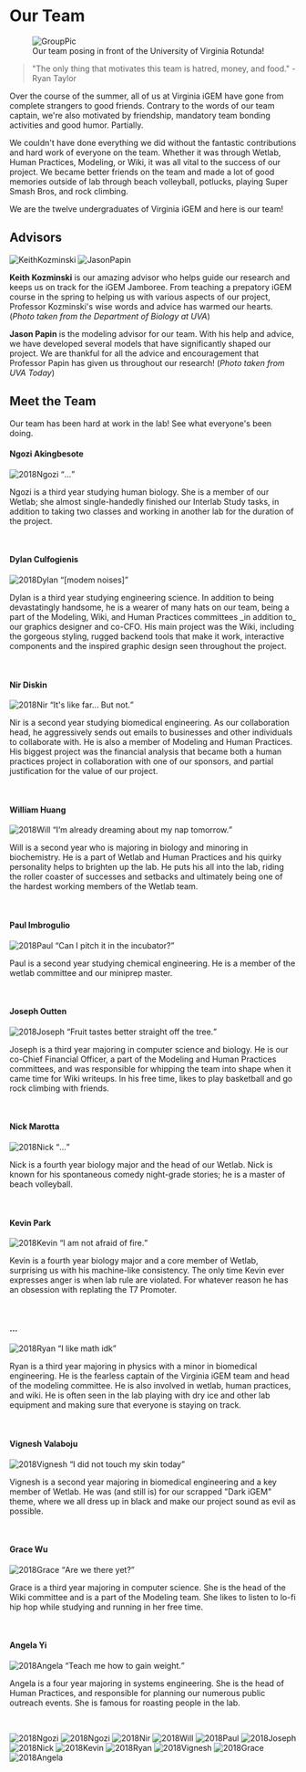 # Our Team

<figure>
<img src="/images/TeamPhotos/GroupPic.jpg" alt="GroupPic">
<figcaption>Our team posing in front of the University of Virginia Rotunda!</figcaption>
</figure>

> "The only thing that motivates this team is hatred, money, and food." -Ryan Taylor

Over the course of the summer, all of us at Virginia iGEM have gone from complete strangers to good friends. Contrary to the words of our team captain, we're also motivated by friendship, mandatory team bonding activities and good humor. Partially. 

We couldn't have done everything we did without the fantastic contributions and hard work of everyone on the team. Whether it was through Wetlab, Human Practices, Modeling, or Wiki, it was all vital to the success of our project. We became better friends on the team and made a lot of good memories outside of lab through beach volleyball, potlucks, playing Super Smash Bros, and rock climbing. 

We are the twelve undergraduates of Virginia iGEM and here is our team!

## Advisors
<img src="/images/Sponsors/Kozminski.jpg" alt="KeithKozminski" id="advisor">
<img src="/images/Sponsors/Papin.jpg" alt="JasonPapin" id="advisor">

**Keith Kozminski** is our amazing advisor who helps guide our research and keeps us on track for the iGEM Jamboree. From teaching a prepatory iGEM course in the spring to helping us with various aspects of our project, Professor Kozminski's wise words and advice has warmed our hearts. (_Photo taken from the Department of Biology at UVA_)

**Jason Papin** is the modeling advisor for our team. With his help and advice, we have developed several models that have significantly shaped our project. We are thankful for all the advice and encouragement that Professor Papin has given us throughout our research! (_Photo taken from UVA Today_)

## Meet the Team 

Our team has been hard at work in the lab! See what everyone's been doing.

<p>
	<div class="team-bio">
		<div class= "unhidden" id="Ngozi">
			<h4>Ngozi Akingbesote</h4>
			<img src="images/TeamPhotos/2018Ngozi.jpg" alt="2018Ngozi" id="img-bio">
                     <q>...</q>
			<p>Ngozi is a third year studying human biology. She is a member of our Wetlab; she almost single-handedly finished our Interlab Study tasks, in addition to taking two classes and working in another lab for the duration of the project.</p>
			<br>
		</div>
		<div class= "hidden" id="Dylan">
			<h4>Dylan Culfogienis</h4>
			<img src="images/TeamPhotos/2018Dylan1.jpg" alt="2018Dylan" id="img-bio">
			<q>[modem noises]</q>
			<p>Dylan is a third year studying engineering science. In addition to being devastatingly handsome, he is a wearer of many hats on our team, being a part of the Modeling, Wiki, and Human Practices committees _in addition to_ our graphics designer and co-CFO. His main project was the Wiki, including the gorgeous styling, rugged backend tools that make it work, interactive components and the inspired graphic design seen throughout the project.</p>
			<br>
		</div>
		<div class= "hidden" id="Nir">
			<h4>Nir Diskin</h4>
			<img src="images/TeamPhotos/2018Nir1.jpg" alt="2018Nir" id="img-bio">
                     <q>It's like far... But not.</q>
			<p>Nir is a second year studying biomedical engineering. As our collaboration head, he aggressively sends out emails to businesses and other individuals to collaborate with. He is also a member of Modeling and Human Practices. His biggest project was the financial analysis that became both a human practices project in collaboration with one of our sponsors, and partial justification for the value of our project.</p>
			<br>
		</div>
		<div class= "hidden" id="Will">
			<h4> William Huang </h4>
			<img src="images/TeamPhotos/2018Will1.jpg" alt="2018Will" id="img-bio">
                     <q>I’m already dreaming about my nap tomorrow.</q>
			<p>Will is a second year who is majoring in biology and minoring in biochemistry. He is a part of Wetlab and Human Practices and his quirky personality helps to brighten up the lab. He puts his all into the lab, riding the roller coaster of successes and setbacks and ultimately being one of the hardest working members of the Wetlab team.</p>	
			<br>
		</div>
		<div class= "hidden" id="Paul">
			<h4>Paul Imbrogulio</h4>
			<img src="images/TeamPhotos/2018Paul.jpg" alt="2018Paul" id="img-bio">
                     <q>Can I pitch it in the incubator?</q>
			<p>Paul is a second year studying chemical engineering. He is a member of the wetlab committee and our miniprep master. </p>
			<br>
		</div>
		<div class= "hidden" id="Joseph">
			<h4>Joseph Outten</h4>
			<img src="images/TeamPhotos/2018Joseph1.jpg" alt="2018Joseph" id="img-bio">
                     <q>Fruit tastes better straight off the tree.</q>
			<p>Joseph is a third year majoring in computer science and biology. He is our co-Chief Financial Officer, a part of the Modeling and Human Practices committees, and was responsible for whipping the team into shape when it came time for Wiki writeups.  In his free time, likes to play basketball and go rock climbing with friends.
			</p>
			<br>
		</div>
		<div class= "hidden" id="Nick">
			<h4>Nick Marotta</h4>
			<img src="images/TeamPhotos/2018Nick1.jpg" alt="2018Nick" id="img-bio">
                     <q>...</q>
			<p>Nick is a fourth year biology major and the head of our Wetlab. Nick is known for his spontaneous comedy night-grade stories; he is a master of beach volleyball.</p>
			<br>
		</div>
		<div class= "hidden" id="Kevin">
			<h4>Kevin Park</h4>
			<img src="images/TeamPhotos/2018Kevin1.jpg" alt="2018Kevin" id="img-bio">
                     <q>I am not afraid of fire.</q>
			<p>Kevin is a fourth year biology major and a core member of Wetlab, surprising us with his machine-like consistency. The only time Kevin ever expresses anger is when lab rule are violated. For whatever reason he has an obsession with replating the T7 Promoter.</p> 
			<br>
		</div>
		<div class= "hidden" id="Ryan">
			<h4>...</h4>
			<img src="images/TeamPhotos/2018Ryan1.jpg" alt="2018Ryan" id="img-bio">
                     <q>I like math idk</q>
			<p>Ryan is a third year majoring in physics with a minor in biomedical engineering. He is the fearless captain of the Virginia iGEM team and head of the modeling committee. He is also involved in wetlab, human practices, and wiki. He is often seen in the lab playing with dry ice and other lab equipment and making sure that everyone is staying on track.</p>
			<br>
		</div>
		<div class= "hidden" id="Vignesh">
			<h4>Vignesh Valaboju</h4>
			<img src="images/TeamPhotos/2018Vignesh1.jpg" alt="2018Vignesh" id="img-bio">
                     <q>I did not touch my skin today</q>
			<p>Vignesh is a second year majoring in biomedical engineering and a key member of Wetlab. He was (and still is) for our scrapped "Dark iGEM" theme, where we all dress up in black and make our project sound as evil as possible.</p>
			<br>
		</div>
		<div class= "hidden" id="Grace">
			<h4>Grace Wu</h4>
			<img src="images/TeamPhotos/2018Grace1.jpg" alt="2018Grace" id="img-bio">
                     <q>Are we there yet?</q>
			<p>Grace is a third year majoring in computer science. She is the head of the Wiki committee and is a part of the Modeling team. She likes to listen to lo-fi hip hop while studying and running in her free time.</p>
			<br>
		</div>
		<div class= "hidden" id="Angela">
			<h4>Angela Yi</h4>
			<img src="images/TeamPhotos/2018Angela1.jpg" alt="2018Angela" id="img-bio">
            <q>Teach me how to gain weight.</q>
			<p>Angela is a four year majoring in systems engineering. She is the head of Human Practices, and responsible for planning our numerous public outreach events. She is famous for roasting people in the lab.</p>
			<br>
		</div>
	</div> 
</p>

<p id="image_gallery" class="template">
	<img src="images/TeamPhotos/2018Ngozi.jpg" alt="2018Ngozi" id="2018Ngozi">
	<img src="images/TeamPhotos/2018Dylan.jpg" alt="2018Ngozi" id="2018Dylan">
	<img src="images/TeamPhotos/2018Nir.jpg" alt="2018Nir" id="2018Nir">
	<img src="images/TeamPhotos/2018Will.jpg" alt="2018Will" id="2018Will">
	<img src="images/TeamPhotos/2018Paul.jpg" alt="2018Paul" id="2018Paul">
	<img src="images/TeamPhotos/2018Joseph.jpg" alt="2018Joseph" id="2018Joseph">
	<img src="images/TeamPhotos/2018Nick.jpg" alt="2018Nick" id="2018Nick">
	<img src="images/TeamPhotos/2018Kevin.jpg" alt="2018Kevin" id="2018Kevin">
	<img src="images/TeamPhotos/2018Ryan.jpg" alt="2018Ryan" id="2018Ryan">
	<img src="images/TeamPhotos/2018Vignesh.jpg" alt="2018Vignesh" id="2018Vignesh">
	<img src="images/TeamPhotos/2018Grace.jpg" alt="2018Grace" id="2018Grace">
	<img src="images/TeamPhotos/2018Angela.jpg" alt="2018Angela" id="2018Angela">
</p>
